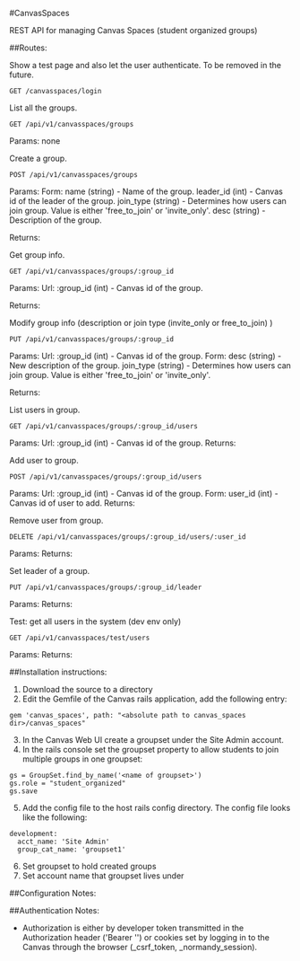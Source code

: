 #CanvasSpaces

REST API for managing Canvas Spaces (student organized groups)

##Routes:

Show a test page and also let the user authenticate. To be removed in the future.

```
GET /canvasspaces/login
```

List all the groups.

```
GET /api/v1/canvasspaces/groups
```
Params: none

Create a group.

```
POST /api/v1/canvasspaces/groups
```
Params:
  Form:
    name (string) - Name of the group.
    leader_id (int) - Canvas id of the leader of the group.
    join_type (string) - Determines how users can join group. Value is either 'free_to_join' or 'invite_only'.
    desc (string) - Description of the group.

Returns:
  <TODO>

Get group info.

```
GET /api/v1/canvasspaces/groups/:group_id
```
Params:
  Url:
    :group_id (int) - Canvas id of the group.

Returns:
  <TODO>

Modify group info (description or join type (invite_only or free_to_join) )

```
PUT /api/v1/canvasspaces/groups/:group_id
```
Params:
  Url:
    :group_id (int) - Canvas id of the group.
  Form:
    desc (string) - New description of the group.
    join_type (string) - Determines how users can join group. Value is either 'free_to_join' or 'invite_only'.

Returns:
  <TODO>

List users in group.

```
GET /api/v1/canvasspaces/groups/:group_id/users
```
Params:
  Url:
    :group_id (int) - Canvas id of the group.
Returns:
  <TODO>

Add user to group.

```
POST /api/v1/canvasspaces/groups/:group_id/users
```
Params:
  Url:
    :group_id (int) - Canvas id of the group.
  Form:
    user_id (int) - Canvas id of user to add.
Returns:
  <TODO>

Remove user from group.

```
DELETE /api/v1/canvasspaces/groups/:group_id/users/:user_id
```
Params:
Returns:

Set leader of a group.

```
PUT /api/v1/canvasspaces/groups/:group_id/leader
```
Params:
Returns:

Test: get all users in the system (dev env only)

```
GET /api/v1/canvasspaces/test/users
```
Params:
Returns:

##Installation instructions:

1. Download the source to a directory
2. Edit the Gemfile of the Canvas rails application, add the following entry:
  ```
  gem 'canvas_spaces', path: "<absolute path to canvas_spaces dir>/canvas_spaces"
  ```
3. In the Canvas Web UI create a groupset under the Site Admin account.
4. In the rails console set the groupset property to allow students to join multiple groups in one groupset:
  ```
  gs = GroupSet.find_by_name('<name of groupset>')
  gs.role = "student_organized"
  gs.save
  ```
5. Add the config file to the host rails config directory. The config file looks like the following:
  ```
  development:
    acct_name: 'Site Admin'
    group_cat_name: 'groupset1'
  ```
6. Set groupset to hold created groups
7. Set account name that groupset lives under

##Configuration Notes:

##Authentication Notes:
  - Authorization is either by developer token transmitted in the Authorization header ('Bearer <token>'') or cookies set by logging in to the Canvas through the browser (_csrf_token, _normandy_session).
